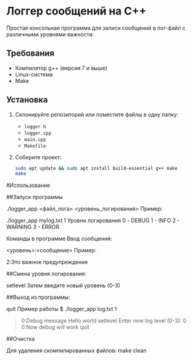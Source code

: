 # Логгер сообщений на C++

Простая консольная программа для записи сообщений в лог-файл с различными уровнями важности.

## Требования

- Компилятор g++ (версия 7 и выше)
- Linux-система
- Make

## Установка

1. Склонируйте репозиторий или поместите файлы в одну папку:
   - `logger.h`
   - `logger.cpp`
   - `main.cpp`
   - `Makefile`

2. Соберите проект:
   ```bash
   sudo apt update && sudo apt install build-essential g++ make
   make

#Использование

##Запуск программы

./logger_app <файл_лога> <уровень_логирования>
Пример:

./logger_app mylog.txt 1
Уровни логирования
0 - DEBUG
1 - INFO
2 - WARNING
3 - ERROR

Команды в программе
Ввод сообщений:

<уровень>:<сообщение>
Пример:

2:Это важное предупреждение

##Смена уровня логирования:

setlevel
Затем введите новый уровень (0-3)

##Выход из программы:

quit
Пример работы
$ ./logger_app log.txt 1
> 0:Debug message
> Hello world
> setlevel
Enter new log level (0-3): 0
> 0:Now debug will work
> quit

##Очистка

Для удаления скомпилированных файлов:
  make clean
